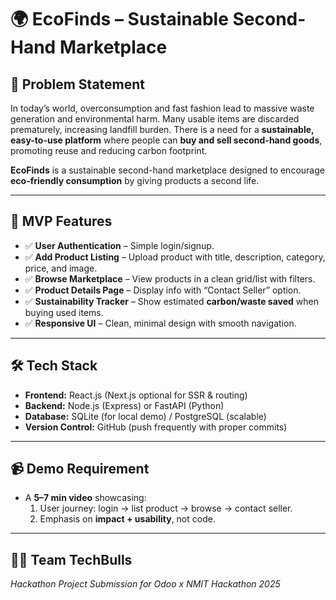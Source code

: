 # 🌍 EcoFinds – Sustainable Second-Hand Marketplace  

## 📌 Problem Statement  
In today’s world, overconsumption and fast fashion lead to massive waste generation and environmental harm. Many usable items are discarded prematurely, increasing landfill burden. There is a need for a **sustainable, easy-to-use platform** where people can **buy and sell second-hand goods**, promoting reuse and reducing carbon footprint.  

**EcoFinds** is a sustainable second-hand marketplace designed to encourage **eco-friendly consumption** by giving products a second life.  

---

## 🎯 MVP Features  
- ✅ **User Authentication** – Simple login/signup.  
- ✅ **Add Product Listing** – Upload product with title, description, category, price, and image.  
- ✅ **Browse Marketplace** – View products in a clean grid/list with filters.  
- ✅ **Product Details Page** – Display info with “Contact Seller” option.  
- ✅ **Sustainability Tracker** – Show estimated **carbon/waste saved** when buying used items.  
- ✅ **Responsive UI** – Clean, minimal design with smooth navigation.  

---

## 🛠 Tech Stack  
- **Frontend:** React.js (Next.js optional for SSR & routing)  
- **Backend:** Node.js (Express) or FastAPI (Python)  
- **Database:** SQLite (for local demo) / PostgreSQL (scalable)  
- **Version Control:** GitHub (push frequently with proper commits)  

---

## 📹 Demo Requirement  
- A **5–7 min video** showcasing:  
  1. User journey: login → list product → browse → contact seller.  
  2. Emphasis on **impact + usability**, not code.  

---

## 👨‍💻 Team TechBulls  
*Hackathon Project Submission for Odoo x NMIT Hackathon 2025*  
